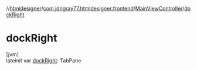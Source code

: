 //[htmldesigner](../../../index.md)/[com.jdngray77.htmldesigner.frontend](../index.md)/[MainViewController](index.md)/[dockRight](dock-right.md)

# dockRight

[jvm]\
lateinit var [dockRight](dock-right.md): TabPane
